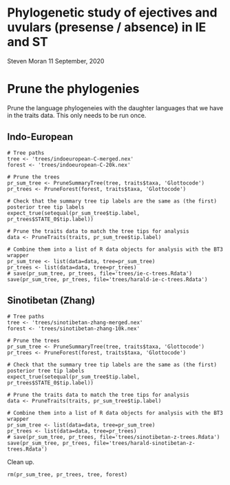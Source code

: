 Phylogenetic study of ejectives and uvulars (presense / absence) in IE
and ST
================
Steven Moran
11 September, 2020

Prune the phylogenies
=====================

Prune the language phylogeneies with the daughter languages that we have
in the traits data. This only needs to be run once.

Indo-European
-------------

    # Tree paths
    tree <- 'trees/indoeuropean-C-merged.nex'
    forest <- 'trees/indoeuropean-C-20k.nex'

    # Prune the trees
    pr_sum_tree <- PruneSummaryTree(tree, traits$taxa, 'Glottocode')
    pr_trees <- PruneForest(forest, traits$taxa, 'Glottocode')

    # Check that the summary tree tip labels are the same as (the first) posterior tree tip labels
    expect_true(setequal(pr_sum_tree$tip.label, pr_trees$STATE_0$tip.label))

    # Prune the traits data to match the tree tips for analysis
    data <- PruneTraits(traits, pr_sum_tree$tip.label)

    # Combine them into a list of R data objects for analysis with the BT3 wrapper
    pr_sum_tree <- list(data=data, tree=pr_sum_tree)
    pr_trees <- list(data=data, tree=pr_trees)
    # save(pr_sum_tree, pr_trees, file='trees/ie-c-trees.Rdata')
    save(pr_sum_tree, pr_trees, file='trees/harald-ie-c-trees.Rdata')

Sinotibetan (Zhang)
-------------------

    # Tree paths
    tree <- 'trees/sinotibetan-zhang-merged.nex'
    forest <- 'trees/sinotibetan-zhang-10k.nex'

    # Prune the trees
    pr_sum_tree <- PruneSummaryTree(tree, traits$taxa, 'Glottocode')
    pr_trees <- PruneForest(forest, traits$taxa, 'Glottocode')

    # Check that the summary tree tip labels are the same as (the first) posterior tree tip labels
    expect_true(setequal(pr_sum_tree$tip.label, pr_trees$STATE_0$tip.label))

    # Prune the traits data to match the tree tips for analysis
    data <- PruneTraits(traits, pr_sum_tree$tip.label)

    # Combine them into a list of R data objects for analysis with the BT3 wrapper
    pr_sum_tree <- list(data=data, tree=pr_sum_tree)
    pr_trees <- list(data=data, tree=pr_trees)
    # save(pr_sum_tree, pr_trees, file='trees/sinotibetan-z-trees.Rdata')
    save(pr_sum_tree, pr_trees, file='trees/harald-sinotibetan-z-trees.Rdata')

Clean up.

    rm(pr_sum_tree, pr_trees, tree, forest)
